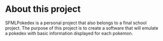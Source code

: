 # About this project
SFMLPokedex is a personal project that also belongs to a final school project. The purpose of this project is to create a software that will emulate a pokedex with basic 
information displayed for each pokemon.

